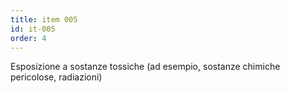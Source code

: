 ```yaml
---
title: item 005
id: it-005
order: 4
---
```

Esposizione a sostanze tossiche (ad esempio, sostanze chimiche pericolose, radiazioni)